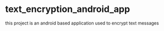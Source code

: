 # text_encryption_android_app
this project is an android based application used to encrypt text messages

